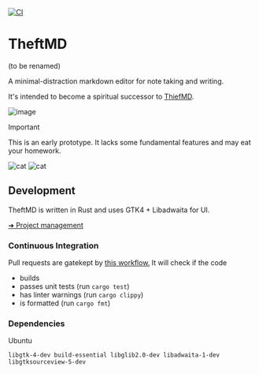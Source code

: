 [![CI](https://github.com/sevonj/theftmd/actions/workflows/ci.yml/badge.svg)](https://github.com/sevonj/theftmd/actions/workflows/ci.yml)

# TheftMD

(to be renamed)

A minimal-distraction markdown editor for note taking and writing.

It's intended to become a spiritual successor to [ThiefMD](https://github.com/kmwallio/ThiefMD/).

![image](https://github.com/user-attachments/assets/0cbf3ec6-edc6-414c-ae0d-5cf0804e26b5)

> [!IMPORTANT]  
> This is an early prototype. It lacks some fundamental features and may eat your homework.
> 
![cat](https://github.com/user-attachments/assets/aaa7b417-5e2f-4a87-ad9b-aa29591d6bcd)
![cat](https://github.com/user-attachments/assets/eae2e847-a4c3-4cbf-a829-03480cdb266b)


## Development

TheftMD is written in Rust and uses GTK4 + Libadwaita for UI.

[➜ Project management](https://github.com/users/sevonj/projects/20)

### Continuous Integration

Pull requests are gatekept by [this workflow.](https://github.com/sevonj/theftmd/blob/master/.github/workflows/rust.yml) It will check if the code

- builds
- passes unit tests (run `cargo test`)
- has linter warnings (run `cargo clippy`)
- is formatted (run `cargo fmt`)

### Dependencies

Ubuntu

```
libgtk-4-dev build-essential libglib2.0-dev libadwaita-1-dev libgtksourceview-5-dev
```
